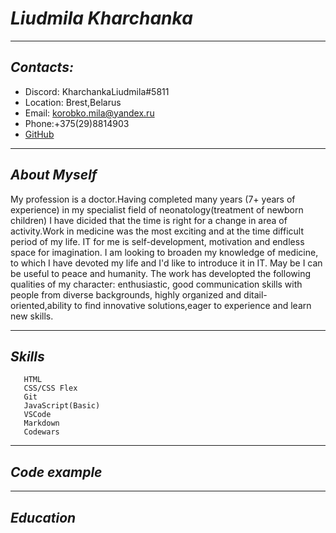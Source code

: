 # ___Liudmila Kharchanka___
___
## _Contacts:_
+ Discord: KharchankaLiudmila#5811
+ Location: Brest,Belarus
+ Email: korobko.mila@yandex.ru
+ Phone:+375(29)8814903
+ [GitHub](https://github.com/KharchankaLiudmila)
___
## _About Myself_
My profession is a doctor.Having completed many years (7+ years of experience) in my specialist field of neonatology(treatment of newborn children) I have dicided that the time is right for a change in area of activity.Work in medicine was the most exciting and at the time difficult period of my life.
IT for me is self-development, motivation and endless space for imagination.
I am looking to broaden my knowledge of medicine, to which I have devoted my life and I'd like to introduce it in IT. May be I can be useful to peace and humanity.
The work has developted the following qualities of my character: enthusiastic, good communication skills with people from diverse backgrounds, highly organized and ditail-oriented,ability to find innovative solutions,eager to experience and learn new skills.
___
## _Skills_

       HTML 
       CSS/CSS Flex
       Git
       JavaScript(Basic)
       VSCode
       Markdown 
       Codewars 
___
## _Code example_

___
## _Education_